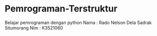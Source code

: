 # Pemrograman-Terstruktur
Belajar pemrograman dengan python
Nama : Rado Nelson Dela Sadrak Situmorang
Nim : K3521060
